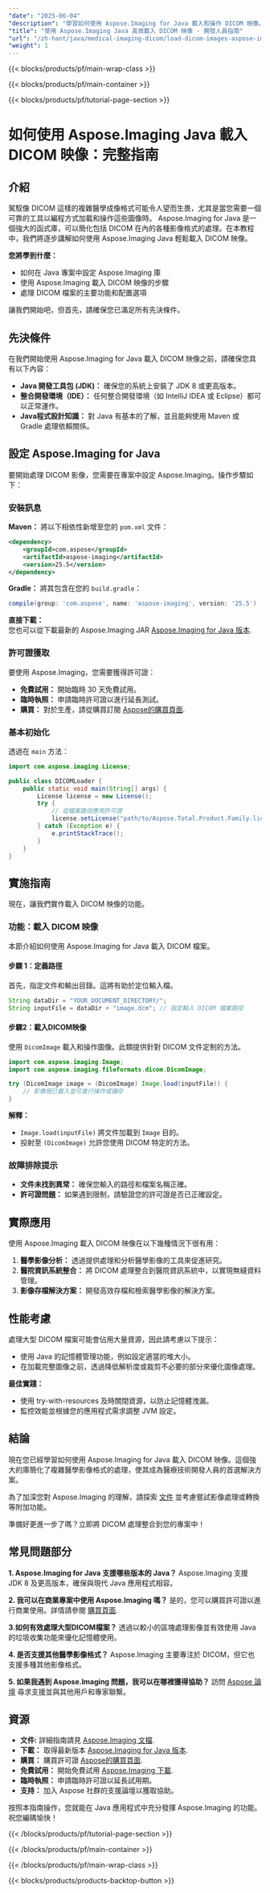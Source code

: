 ```yaml
---
"date": "2025-06-04"
"description": "學習如何使用 Aspose.Imaging for Java 載入和操作 DICOM 映像。本指南涵蓋設定、載入流程和主要功能。"
"title": "使用 Aspose.Imaging Java 高效載入 DICOM 映像 - 開發人員指南"
"url": "/zh-hant/java/medical-imaging-dicom/load-dicom-images-aspose-imaging-java/"
"weight": 1
---
```


{{< blocks/products/pf/main-wrap-class >}}

{{< blocks/products/pf/main-container >}}

{{< blocks/products/pf/tutorial-page-section >}}
# 如何使用 Aspose.Imaging Java 載入 DICOM 映像：完整指南

## 介紹

駕馭像 DICOM 這樣的複雜醫學成像格式可能令人望而生畏，尤其是當您需要一個可靠的工具以編程方式加載和操作這些圖像時。 Aspose.Imaging for Java 是一個強大的函式庫，可以簡化包括 DICOM 在內的各種影像格式的處理。在本教程中，我們將逐步講解如何使用 Aspose.Imaging Java 輕鬆載入 DICOM 映像。

**您將學到什麼：**
- 如何在 Java 專案中設定 Aspose.Imaging 庫
- 使用 Aspose.Imaging 載入 DICOM 映像的步驟
- 處理 DICOM 檔案的主要功能和配置選項

讓我們開始吧，但首先，請確保您已滿足所有先決條件。

## 先決條件

在我們開始使用 Aspose.Imaging for Java 載入 DICOM 映像之前，請確保您具有以下內容：

- **Java 開發工具包 (JDK)：** 確保您的系統上安裝了 JDK 8 或更高版本。
- **整合開發環境（IDE）：** 任何整合開發環境（如 IntelliJ IDEA 或 Eclipse）都可以正常運作。
- **Java程式設計知識：** 對 Java 有基本的了解，並且能夠使用 Maven 或 Gradle 處理依賴關係。

## 設定 Aspose.Imaging for Java

要開始處理 DICOM 影像，您需要在專案中設定 Aspose.Imaging。操作步驟如下：

### 安裝訊息

**Maven：**
將以下相依性新增至您的 `pom.xml` 文件：
```xml
<dependency>
    <groupId>com.aspose</groupId>
    <artifactId>aspose-imaging</artifactId>
    <version>25.5</version>
</dependency>
```

**Gradle：**
將其包含在您的 `build.gradle`：
```gradle
compile(group: 'com.aspose', name: 'aspose-imaging', version: '25.5')
```

**直接下載：**  
您也可以從下載最新的 Aspose.Imaging JAR [Aspose.Imaging for Java 版本](https://releases。aspose.com/imaging/java/).

### 許可證獲取

要使用 Aspose.Imaging，您需要獲得許可證：
- **免費試用：** 開始臨時 30 天免費試用。
- **臨時執照：** 申請臨時許可證以進行延長測試。
- **購買：** 對於生產，請從購買訂閱 [Aspose的購買頁面](https://purchase。aspose.com/buy).

### 基本初始化

透過在 `main` 方法：
```java
import com.aspose.imaging.License;

public class DICOMLoader {
    public static void main(String[] args) {
        License license = new License();
        try {
            // 從檔案路徑應用許可證
            license.setLicense("path/to/Aspose.Total.Product.Family.lic");
        } catch (Exception e) {
            e.printStackTrace();
        }
    }
}
```

## 實施指南

現在，讓我們實作載入 DICOM 映像的功能。

### 功能：載入 DICOM 映像

本節介紹如何使用 Aspose.Imaging for Java 載入 DICOM 檔案。

#### 步驟 1：定義路徑

首先，指定文件和輸出目錄。這將有助於定位輸入檔。
```java
String dataDir = "YOUR_DOCUMENT_DIRECTORY/";
String inputFile = dataDir + "image.dcm"; // 指定輸入 DICOM 檔案路徑
```

#### 步驟2：載入DICOM映像

使用 `DicomImage` 載入和操作圖像。此類提供針對 DICOM 文件定制的方法。
```java
import com.aspose.imaging.Image;
import com.aspose.imaging.fileformats.dicom.DicomImage;

try (DicomImage image = (DicomImage) Image.load(inputFile)) {
    // 影像現已載入並可進行操作或儲存
}
```

**解釋：**  
- `Image.load(inputFile)` 將文件加載到 `Image` 目的。
- 投射至 `(DicomImage)` 允許您使用 DICOM 特定的方法。

### 故障排除提示

- **文件未找到異常：** 確保您輸入的路徑和檔案名稱正確。
- **許可證問題：** 如果遇到限制，請驗證您的許可證是否已正確設定。

## 實際應用

使用 Aspose.Imaging 載入 DICOM 映像在以下幾種情況下很有用：
1. **醫學影像分析：** 透過提供處理和分析醫學影像的工具來促進研究。
2. **醫院資訊系統整合：** 將 DICOM 處理整合到醫院資訊系統中，以實現無縫資料管理。
3. **影像存檔解決方案：** 開發高效存檔和檢索醫學影像的解決方案。

## 性能考慮

處理大型 DICOM 檔案可能會佔用大量資源，因此請考慮以下提示：
- 使用 Java 的記憶體管理功能，例如設定適當的堆大小。
- 在加載完整圖像之前，透過降低解析度或裁剪不必要的部分來優化圖像處理。

**最佳實踐：**
- 使用 try-with-resources 及時關閉資源，以防止記憶體洩漏。
- 監控效能並根據您的應用程式需求調整 JVM 設定。

## 結論

現在您已經學習如何使用 Aspose.Imaging for Java 載入 DICOM 映像。這個強大的庫簡化了複雜醫學影像格式的處理，使其成為醫療技術開發人員的首選解決方案。

為了加深您對 Aspose.Imaging 的理解，請探索 [文件](https://reference.aspose.com/imaging/java/) 並考慮嘗試影像處理或轉換等附加功能。

準備好更進一步了嗎？立即將 DICOM 處理整合到您的專案中！

## 常見問題部分

**1. Aspose.Imaging for Java 支援哪些版本的 Java？**
Aspose.Imaging 支援 JDK 8 及更高版本，確保與現代 Java 應用程式相容。

**2. 我可以在商業專案中使用 Aspose.Imaging 嗎？**
是的，您可以購買許可證以進行商業使用。詳情請參閱 [購買頁面](https://purchase。aspose.com/buy).

**3.如何有效處理大型DICOM檔案？**
透過以較小的區塊處理影像並有效使用 Java 的垃圾收集功能來優化記憶體使用。

**4. 是否支援其他醫學影像格式？**
Aspose.Imaging 主要專注於 DICOM，但它也支援多種其他影像格式。

**5. 如果我遇到 Aspose.Imaging 問題，我可以在哪裡獲得協助？**
訪問 [Aspose 論壇](https://forum.aspose.com/c/imaging/10) 尋求支援並與其他用戶和專家聯繫。

## 資源

- **文件:** 詳細指南請見 [Aspose.Imaging 文檔](https://reference。aspose.com/imaging/java/).
- **下載：** 取得最新版本 [Aspose.Imaging for Java 版本](https://releases。aspose.com/imaging/java/).
- **購買：** 購買許可證 [Aspose的購買頁面](https://purchase。aspose.com/buy).
- **免費試用：** 開始免費試用 [Aspose.Imaging 下載](https://releases。aspose.com/imaging/java/).
- **臨時執照：** 申請臨時許可證以延長試用期。
- **支持：** 加入 Aspose 社群的支援論壇以獲取協助。

按照本指南操作，您就能在 Java 應用程式中充分發揮 Aspose.Imaging 的功能。祝您編碼愉快！

{{< /blocks/products/pf/tutorial-page-section >}}

{{< /blocks/products/pf/main-container >}}

{{< /blocks/products/pf/main-wrap-class >}}

{{< blocks/products/products-backtop-button >}}